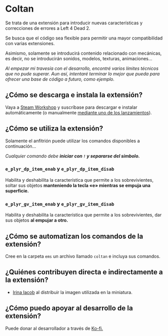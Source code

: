 # Coltan

Se trata de una extensión para introducir nuevas características y correcciones de errores a Left 4 Dead 2.

Se busca que el código sea flexible para permitir una mayor compatibilidad con varias extensiones.

Asimismo, solamente se introducirá contenido relacionado con mecánicas, es decir, no se introducirán sonidos, modelos, texturas, animaciones…

_Al empezar mi travesía con el desarrollo, encontré varios límites técnicos que no pude superar. Aun así, intentaré terminar lo mejor que pueda para ofrecer una base de código a futuro, como ejemplo._

## ¿Cómo se descarga e instala la extensión?

Vaya a [Steam Workshop](https://steamcommunity.com/sharedfiles/filedetails/?id=3485586174) y suscríbase para descargar e instalar automáticamente (o manualmente [mediante uno de los lanzamientos](https://github.com/ish8t/coltan/releases)).

## ¿Cómo se utiliza la extensión?

Solamente el anfitrión puede utilizar los comandos disponibles a continuación…

_Cualquier comando debe **iniciar con `!` y separarse del simbolo.**_

### `e_plyr_dp_item_enab` y `e_plyr_dp_item_disab`

Habilita y deshabilita la característica que permite a los sobrevivientes, soltar sus objetos **manteniendo la tecla «e» mientras se empuja una superficie.**

### `e_plyr_gv_item_enab` y `e_plyr_gv_item_disab`

Habilita y deshabilita la característica que permite a los sobrevivientes, dar sus objetos **al empujar a otro.**

## ¿Cómo se automatizan los comandos de la extensión?

Cree en la carpeta `ems` un archivo llamado `coltan` e incluya sus comandos.

## ¿Quiénes contribuyen directa e indirectamente a la extensión?

* [Irina Iacob](https://unsplash.com/es/@kalineri) al distribuir la imagen utilizada en la miniatura.

## ¿Cómo puedo apoyar al desarrollo de la extensión? 

Puede donar al desarrollador a través de [Ko-fi.]()
